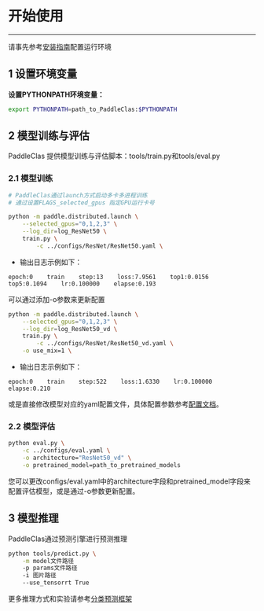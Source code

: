# 开始使用
---
请事先参考[安装指南](install.md)配置运行环境

## 1 设置环境变量

**设置PYTHONPATH环境变量：**

```bash
export PYTHONPATH=path_to_PaddleClas:$PYTHONPATH
```

## 2 模型训练与评估

PaddleClas 提供模型训练与评估脚本：tools/train.py和tools/eval.py

### 2.1 模型训练
```bash
# PaddleClas通过launch方式启动多卡多进程训练
# 通过设置FLAGS_selected_gpus 指定GPU运行卡号

python -m paddle.distributed.launch \
    --selected_gpus="0,1,2,3" \
    --log_dir=log_ResNet50 \
    train.py \
        -c ../configs/ResNet/ResNet50.yaml \
```

- 输出日志示例如下：

```
epoch:0    train    step:13    loss:7.9561    top1:0.0156    top5:0.1094    lr:0.100000    elapse:0.193
```

可以通过添加-o参数来更新配置

```bash
python -m paddle.distributed.launch \
    --selected_gpus="0,1,2,3" \
    --log_dir=log_ResNet50_vd \
    train.py \
        -c ../configs/ResNet/ResNet50_vd.yaml \
    -o use_mix=1 \

```

- 输出日志示例如下：

```
epoch:0    train    step:522    loss:1.6330    lr:0.100000    elapse:0.210
```

或是直接修改模型对应的yaml配置文件，具体配置参数参考[配置文档](config.md)。


### 2.2 模型评估

```bash
python eval.py \
    -c ../configs/eval.yaml \
    -o architecture="ResNet50_vd" \
    -o pretrained_model=path_to_pretrained_models
```
您可以更改configs/eval.yaml中的architecture字段和pretrained_model字段来配置评估模型，或是通过-o参数更新配置。

## 3 模型推理

PaddleClas通过预测引擎进行预测推理

```bash
python tools/predict.py \
    -m model文件路径
    -p params文件路径
    -i 图片路径
    --use_tensorrt True
```
更多推理方式和实验请参考[分类预测框架](../extension/paddle_inference.md)
